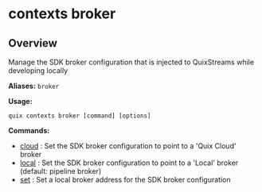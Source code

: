 # contexts broker

## Overview

Manage the SDK broker configuration that is injected to QuixStreams while developing locally

**Aliases:** `broker`

**Usage:**

```
quix contexts broker [command] [options]
```

**Commands:**

- [cloud](cloud.md) : Set the SDK broker configuration to point to a 'Quix Cloud' broker
- [local](local.md) : Set the SDK broker configuration to point to a 'Local' broker (default: pipeline broker)
- [set](set.md) : Set a local broker address for the SDK broker configuration

